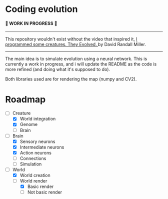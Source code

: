 # Coding evolution
#### :construction: WORK IN PROGRESS :construction:	

----

This repository wouldn't exist without the video that inspired it, 
[I programmed some creatures. They Evolved.
](https://www.youtube.com/watch?v=N3tRFayqVtk&t=905s) by David Randall Miller.

-----
The main idea is to simulate evolution using a neural network. This is currently a work in progress, and i will update the README as the code is more refined (and doing what it's supposed to do).

Both libraries used are for rendering the map (numpy and CV2).

# Roadmap

- [ ] Creature
    - [x] World integration
    - [x] Genome
    - [ ] Brain
- [ ] Brain
    - [x] Sensory neurons
    - [x] Intermediate neurons
    - [x] Action neurons
    - [ ] Connections
    - [ ] Simulation
- [ ] World
    - [x] World creation
    - [ ] World render
        - [x] Basic render
        - [ ] Not basic render
